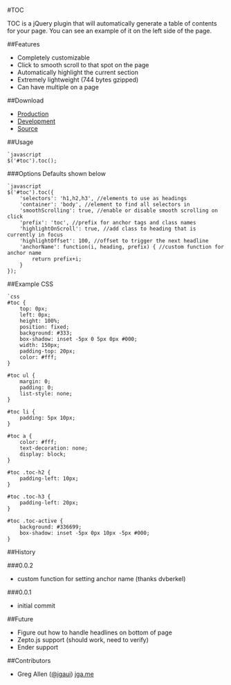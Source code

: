 #TOC

TOC is a jQuery plugin that will automatically generate a table of contents for your page.  You can see an example of it on the left side of the page.

##Features
- Completely customizable
- Click to smooth scroll to that spot on the page
- Automatically highlight the current section
- Extremely lightweight (744 bytes gzipped)
- Can have multiple on a page

##Download

- [Production](https://raw.github.com/jgallen23/toc/master/dist/jquery.toc.min.js)
- [Development](https://raw.github.com/jgallen23/toc/master/dist/jquery.toc.js)
- [Source](http://github.com/jgallen23/toc)

##Usage

	`javascript
	$('#toc').toc();

###Options
Defaults shown below

	`javascript
	$('#toc').toc({
		'selectors': 'h1,h2,h3', //elements to use as headings
		'container': 'body', //element to find all selectors in
		'smoothScrolling': true, //enable or disable smooth scrolling on click
		'prefix': 'toc', //prefix for anchor tags and class names
		'highlightOnScroll': true, //add class to heading that is currently in focus
		'highlightOffset': 100, //offset to trigger the next headline
		'anchorName': function(i, heading, prefix) { //custom function for anchor name
			return prefix+i;
		} 
	});

##Example CSS

	`css
	#toc {
		top: 0px;
		left: 0px;
		height: 100%;
		position: fixed;
		background: #333;
		box-shadow: inset -5px 0 5px 0px #000;
		width: 150px;
		padding-top: 20px;
		color: #fff;
	}

	#toc ul {
		margin: 0;
		padding: 0;
		list-style: none;
	}

	#toc li {
		padding: 5px 10px;
	}

	#toc a {
		color: #fff;
		text-decoration: none;
		display: block;
	}

	#toc .toc-h2 {
		padding-left: 10px;
	}

	#toc .toc-h3 {
		padding-left: 20px;
	}

	#toc .toc-active {
		background: #336699;
		box-shadow: inset -5px 0px 10px -5px #000;
	}

##History

###0.0.2
- custom function for setting anchor name (thanks dvberkel)

###0.0.1
- initial commit

##Future
- Figure out how to handle headlines on bottom of page
- Zepto.js support (should work, need to verify)
- Ender support


##Contributors
- Greg Allen ([@jgaui](http://twitter.com/jgaui)) [jga.me](http://jga.me)
